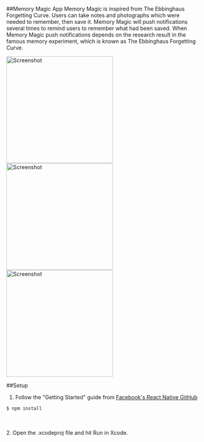##Memory Magic App
Memory Magic is inspired from The Ebbinghaus Forgetting Curve. Users can take notes and photographs which were needed to remember, then save it. Memory Magic will push notifications several times to remind users to remember what had been saved. When Memory Magic push notifications depends on the research result in the famous memory experiment, which is known as The Ebbinghaus Forgetting Curve. 

<img src="https://cloud.githubusercontent.com/assets/5343215/14427087/63d86a24-0025-11e6-9a56-fedc2e8f36fb.png" alt="Screenshot" width=280 /> 
<img src="https://cloud.githubusercontent.com/assets/5343215/14427094/6d9c2d7a-0025-11e6-85fc-f19d2f9f9c9b.png" alt="Screenshot" width=280 />
<img src="https://cloud.githubusercontent.com/assets/5343215/14427099/77e7221c-0025-11e6-8919-3677c0cf8ac3.png" alt="Screenshot" width=280 />

##Setup
1. Follow the "Getting Started" guide from [Facebook's React Native GitHub](https://facebook.github.io/react-native/docs/getting-started.html#content)<br />
  ```
  $ npm install
  ```
<br /><br />
2. Open the .xcodeproj file and hit Run in Xcode.
